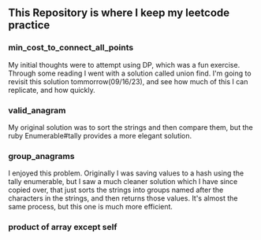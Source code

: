 ## This Repository is where I keep my leetcode practice

### min_cost_to_connect_all_points

My initial thoughts were to attempt using DP, which was a fun exercise. Through some reading I went with a solution called union find. I'm going to revisit this solution tommorrow(09/16/23), and see how much of this I can replicate, and how quickly. 

### valid_anagram

My original solution was to sort the strings and then compare them, but the ruby Enumerable#tally provides a more elegant solution.

### group_anagrams

I enjoyed this problem. Originally I was saving values to a hash using the tally enumerable, but I saw a much cleaner solution which I have since copied over, that just sorts the strings into groups named after the characters in the strings, and then returns those values. It's almost the same process, but this one is much more efficient. 

### product of array except self

